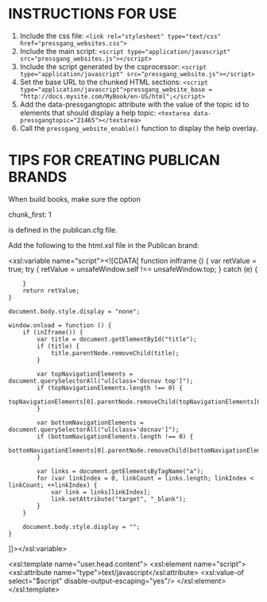 INSTRUCTIONS FOR USE
====================

1. Include the css file: 
   `<link rel="stylesheet" type="text/css" href="pressgang_websites.css">`
2. Include the main script: 
   `<script type="application/javascript" src="pressgang_websites.js"></script>`
3. Include the script generated by the csprocessor: 
   `<script type="application/javascript" src="pressgang_website.js"></script>`
4. Set the base URL to the chunked HTML sections: 
   `<script type="application/javascript">pressgang_website_base = "http://docs.mysite.com/MyBook/en-US/html";</script>`
5. Add the data-pressgangtopic attribute with the value of the topic id to elements that should display a help topic: 
   `<textarea data-pressgangtopic="21465"></textarea>`
6. Call the `pressgang_website_enable()` function to display the help overlay.

TIPS FOR CREATING PUBLICAN BRANDS
=================================
When build books, make sure the option

chunk_first: 1

is defined in the publican.cfg file.

Add the following to the html.xsl file in the Publican brand:

<xsl:variable name="script"><![CDATA[
    function inIframe () {
        var retValue = true;
        try {
            retValue = unsafeWindow.self !== unsafeWindow.top;
        } catch (e) {

        }
        return retValue;
    }

    document.body.style.display = "none";

    window.onload = function () {
        if (inIframe()) {
            var title = document.getElementById("title");
            if (title) {
                title.parentNode.removeChild(title);
            }

            var topNavigationElements = document.querySelectorAll("ul[class='docnav top']");
            if (topNavigationElements.length !== 0) {
                topNavigationElements[0].parentNode.removeChild(topNavigationElements[0]);
            }

            var bottomNavigationElements = document.querySelectorAll("ul[class='docnav']");
            if (bottomNavigationElements.length !== 0) {
                bottomNavigationElements[0].parentNode.removeChild(bottomNavigationElements[0]);
            }

            var links = document.getElementsByTagName("a");
            for (var linkIndex = 0, linkCount = links.length; linkIndex < linkCount; ++linkIndex) {
                var link = links[linkIndex];
                link.setAttribute("target", "_blank");
            }
        }

        document.body.style.display = "";
    }
]]></xsl:variable>

<xsl:template name="user.head.content">
    <xsl:element name="script">
    <xsl:attribute name="type">text/javascript</xsl:attribute>
    <xsl:value-of select="$script" disable-output-escaping="yes"/>
    </xsl:element>
</xsl:template>




